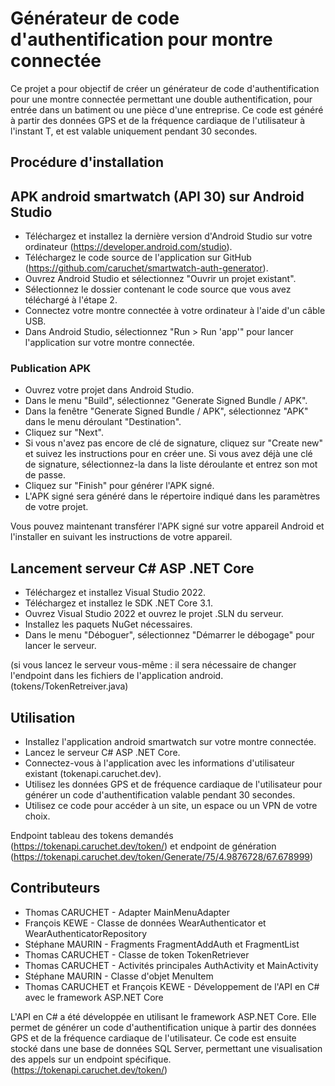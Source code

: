 # Générateur de code d'authentification pour montre connectée
Ce projet a pour objectif de créer un générateur de code d'authentification pour une montre connectée permettant une double authentification, pour entrée dans un batiment ou une pièce d'une entreprise. 
Ce code est généré à partir des données GPS et de la fréquence cardiaque de l'utilisateur à l'instant T, et est valable uniquement pendant 30 secondes.

## Procédure d'installation
## APK android smartwatch (API 30) sur Android Studio
- Téléchargez et installez la dernière version d'Android Studio sur votre ordinateur (https://developer.android.com/studio).
- Téléchargez le code source de l'application sur GitHub (https://github.com/caruchet/smartwatch-auth-generator).
- Ouvrez Android Studio et sélectionnez "Ouvrir un projet existant".
- Sélectionnez le dossier contenant le code source que vous avez téléchargé à l'étape 2.
- Connectez votre montre connectée à votre ordinateur à l'aide d'un câble USB.
- Dans Android Studio, sélectionnez "Run > Run 'app'" pour lancer l'application sur votre montre connectée.

### Publication APK
- Ouvrez votre projet dans Android Studio.
- Dans le menu "Build", sélectionnez "Generate Signed Bundle / APK".
- Dans la fenêtre "Generate Signed Bundle / APK", sélectionnez "APK" dans le menu déroulant "Destination".
- Cliquez sur "Next".
- Si vous n'avez pas encore de clé de signature, cliquez sur "Create new" et suivez les instructions pour en créer une. Si vous avez déjà une clé de signature, sélectionnez-la dans la liste déroulante et entrez son mot de passe.
- Cliquez sur "Finish" pour générer l'APK signé.
- L'APK signé sera généré dans le répertoire indiqué dans les paramètres de votre projet.

Vous pouvez maintenant transférer l'APK signé sur votre appareil Android et l'installer en suivant les instructions de votre appareil.


## Lancement serveur C# ASP .NET Core 
- Téléchargez et installez Visual Studio 2022.
- Téléchargez et installez le SDK .NET Core 3.1.
- Ouvrez Visual Studio 2022 et ouvrez le projet .SLN du serveur.
- Installez les paquets NuGet nécessaires.
- Dans le menu "Déboguer", sélectionnez "Démarrer le débogage" pour lancer le serveur.

(si vous lancez le serveur vous-même : il sera nécessaire de changer l'endpoint dans les fichiers de l'application android. (tokens/TokenRetreiver.java)

## Utilisation 
- Installez l'application android smartwatch sur votre montre connectée.
- Lancez le serveur C# ASP .NET Core.
- Connectez-vous à l'application avec les informations d'utilisateur existant (tokenapi.caruchet.dev).
- Utilisez les données GPS et de fréquence cardiaque de l'utilisateur pour générer un code d'authentification valable pendant 30 secondes.
- Utilisez ce code pour accéder à un site, un espace ou un VPN de votre choix.

Endpoint tableau des tokens demandés (https://tokenapi.caruchet.dev/token/) et endpoint de génération (https://tokenapi.caruchet.dev/token/Generate/75/4.9876728/67.678999)


## Contributeurs
- Thomas CARUCHET - Adapter MainMenuAdapter
- François KEWE - Classe de données WearAuthenticator et WearAuthenticatorRepository
- Stéphane MAURIN - Fragments FragmentAddAuth et FragmentList
- Thomas CARUCHET - Classe de token TokenRetriever
- Thomas CARUCHET - Activités principales AuthActivity et MainActivity
- Stéphane MAURIN - Classe d'objet MenuItem
- Thomas CARUCHET et François KEWE - Développement de l'API en C# avec le framework ASP.NET Core

L'API en C# a été développée en utilisant le framework ASP.NET Core. Elle permet de générer un code d'authentification unique à partir des données GPS et de la fréquence cardiaque de l'utilisateur. Ce code est ensuite stocké dans une base de données SQL Server, permettant une visualisation des appels sur un endpoint spécifique.
(https://tokenapi.caruchet.dev/token/)
